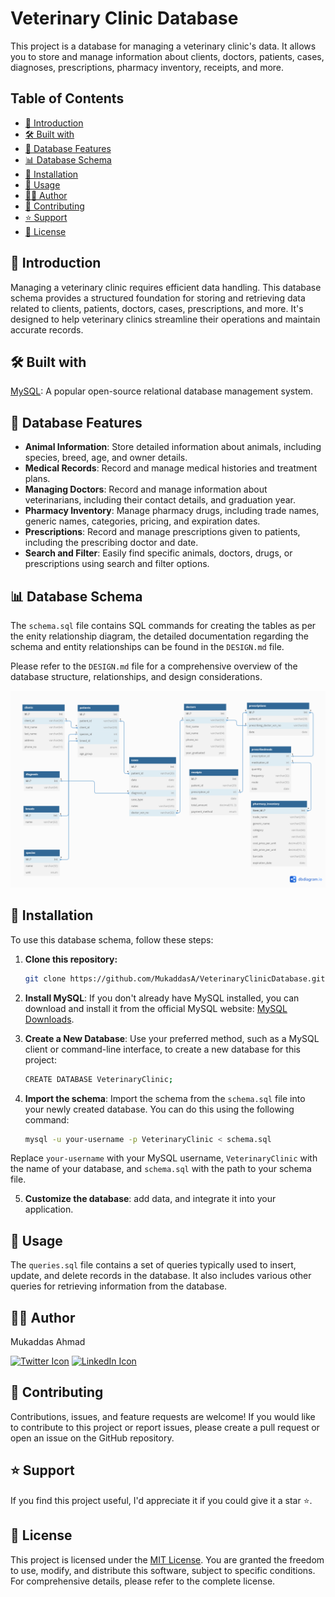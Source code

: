 # Veterinary Clinic Database

This project is a database for managing a veterinary clinic's data. It allows you to store and manage information about clients, doctors, patients, cases, diagnoses, prescriptions, pharmacy inventory, receipts, and more.

## Table of Contents

- [📜 Introduction](#-introduction)
- [🛠️ Built with](#-built-with)
- [🧰 Database Features](#-database-features)
- [📊 Database Schema](#-database-schema)
- [🚀 Installation](#-installation)
- [📝 Usage](#-usage)
- [👨‍💼 Author](#-author)
- [🤝 Contributing](#-contributing)
- [⭐️ Support](#-support)
- [📄 License](#-license)


  
## 📜 Introduction

Managing a veterinary clinic requires efficient data handling. This database schema provides a structured foundation for storing and retrieving data related to clients, patients, doctors, cases, prescriptions, and more. It's designed to help veterinary clinics streamline their operations and maintain accurate records.

## 🛠️ Built with

[MySQL](https://www.mysql.com/): A popular open-source relational database management system.

## 🧰 Database Features

- **Animal Information**: Store detailed information about animals, including species, breed, age, and owner details.
- **Medical Records**: Record and manage medical histories and treatment plans.
- **Managing Doctors**: Record and manage information about veterinarians, including their contact details, and graduation year.
- **Pharmacy Inventory**: Manage pharmacy drugs, including trade names, generic names, categories, pricing, and expiration dates.
- **Prescriptions**: Record and manage prescriptions given to patients, including the prescribing doctor and date.
- **Search and Filter**: Easily find specific animals, doctors, drugs, or prescriptions using search and filter options.

## 📊 Database Schema

The `schema.sql` file contains SQL commands for creating the tables as per the enity relationship diagram, the detailed documentation regarding the schema and entity relationships can be found in the `DESIGN.md` file.

Please refer to the `DESIGN.md` file for a comprehensive overview of the database structure, relationships, and design considerations.


  ![veterinaryclinicdb](https://github.com/MukaddasA/VeterinaryClinicDatabase/blob/main/img/veterinaryclinicdb.png)


## 🚀 Installation

To use this database schema, follow these steps:

1. **Clone this repository:**

   ```sh
   git clone https://github.com/MukaddasA/VeterinaryClinicDatabase.git

2. **Install MySQL**: If you don't already have MySQL installed, you can download and install it from the official MySQL website: [MySQL Downloads](https://dev.mysql.com/downloads/).

3. **Create a New Database**: Use your preferred method, such as a MySQL client or command-line interface, to create a new database for this project:

   ```sh
   CREATE DATABASE VeterinaryClinic;

4. **Import the schema**: Import the schema from the `schema.sql` file into your newly created database. You can do this using the following command:

   ```bash
   mysql -u your-username -p VeterinaryClinic < schema.sql
   
  Replace `your-username` with your MySQL username, `VeterinaryClinic` with the name of your database, and `schema.sql` with the path to your schema file.


5. **Customize the database**: add data, and integrate it into your application.

## 📝 Usage

The `queries.sql` file contains a set of queries typically used to insert, update, and delete records in the database. It also includes various other queries for retrieving information from the database.

## 👨‍💼 Author

Mukaddas Ahmad

[![Twitter Icon](https://img.shields.io/badge/Twitter-%40ahmaerd-blue)](https://twitter.com/ahmaerd)
[![LinkedIn Icon](https://img.shields.io/badge/LinkedIn-%20-%230077B5)](https://www.linkedin.com/in/mukaddas-ahmad-08236910a/)

## 🤝 Contributing

Contributions, issues, and feature requests are welcome! If you would like to contribute to this project or report issues, please create a pull request or open an issue on the GitHub repository.

## ⭐️ Support

If you find this project useful, I'd appreciate it if you could give it a star ⭐.

## 📄 License

This project is licensed under the [MIT License](https://github.com/MukaddasA/VeterinaryClinicDatabase/blob/main/LICENSE). You are granted the freedom to use, modify, and distribute this software, subject to specific conditions. For comprehensive details, please refer to the complete license.
